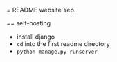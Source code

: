 = README website
Yep.

== self-hosting
- install django
- `cd` into the first readme directory
- `python manage.py runserver`